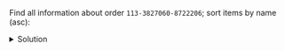Find all information about order `113-3827060-8722206`; sort items by name (asc):
 
<details>
  <summary>Solution</summary>

```
EXPAND ON;

SELECT * 
FROM orders_by_id
WHERE order_id = '113-3827060-8722206';

EXPAND OFF;
```{{execute}}

</details>
